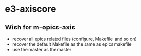 # e3-axiscore

## Wish for m-epics-axis
* recover all epics related files (configure, Makefile, and so on)
* recover the default Makefile as the same as epics makefile
* use the master as the master

